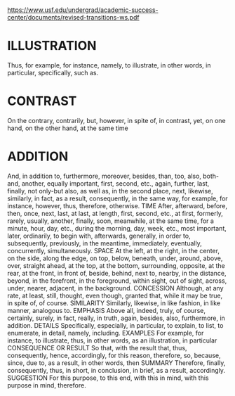 #

https://www.usf.edu/undergrad/academic-success-center/documents/revised-transitions-ws.pdf

# ILLUSTRATION

Thus, for example, for instance, namely, to illustrate, in other words, in particular, specifically,
such as.

# CONTRAST

On the contrary, contrarily, but, however, in spite of, in contrast,
yet, on one hand, on the other hand, at the same time

# ADDITION

And, in addition to, furthermore, moreover, besides, than, too, also, both-and, another,
equally
important, first, second, etc., again, further, last, finally, not only-but also, as well as, in the second
place, next, likewise, similarly, in fact, as a result, consequently, in the same way, for example, for
instance, however, thus, therefore, otherwise.
TIME
After, afterward, before, then, once, next, last, at last, at length, first, second, etc., at first, formerly,
rarely, usually, another, finally, soon, meanwhile, at the same time, for a minute, hour,
day, etc., during the morning, day, week, etc., most important, later, ordinarily, to begin
with, afterwards, generally, in order to, subsequently, previously, in the meantime,
immediately, eventually, concurrently, simultaneously.
SPACE
At the left, at the right, in the center, on the side, along the edge, on top, below, beneath, under,
around, above, over, straight ahead, at the top, at the bottom, surrounding, opposite, at the rear, at
the front, in front of, beside, behind, next to, nearby, in the distance, beyond, in the forefront, in
the foreground, within sight, out of sight, across, under, nearer, adjacent, in the background.
CONCESSION
Although, at any rate, at least, still, thought, even though, granted that, while it may be true, in
spite of, of course.
SIMILARITY
Similarly, likewise, in like fashion, in like manner, analogous to.
EMPHASIS
Above all, indeed, truly, of course, certainly, surely, in fact, really, in truth, again, besides,
also,
furthermore, in addition.
DETAILS
Specifically, especially, in particular, to explain, to list, to enumerate, in detail, namely, including.
EXAMPLES
For example, for instance, to illustrate, thus, in other words, as an illustration, in particular
CONSEQUENCE OR RESULT
So that, with the result that, thus, consequently, hence, accordingly, for this reason, therefore, so,
because, since, due to, as a result, in other words, then
SUMMARY
Therefore, finally, consequently, thus, in short, in conclusion, in brief, as a result, accordingly.
SUGGESTION
For this purpose, to this end, with this in mind, with this purpose in mind, therefore.
